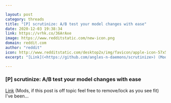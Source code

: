 ```yaml
---

layout: post
category: threads
title: "[P] scrutinize: A/B test your model changes with ease"
date: 2020-12-03 19:38:34
link: https://vrhk.co/36ArAxe
image: https://www.redditstatic.com/new-icon.png
domain: reddit.com
author: "reddit"
icon: http://www.redditstatic.com/desktop2x/img/favicon/apple-icon-57x57.png
excerpt: "[Link](<https://github.com/angles-n-daemons/scrutinize>) (Mods, if this post is off topic feel free to remove/lock as you see fit) I've been..."

---
```


### [P] scrutinize: A/B test your model changes with ease

[Link](<https://github.com/angles-n-daemons/scrutinize>) (Mods, if this post is off topic feel free to remove/lock as you see fit) I've been...